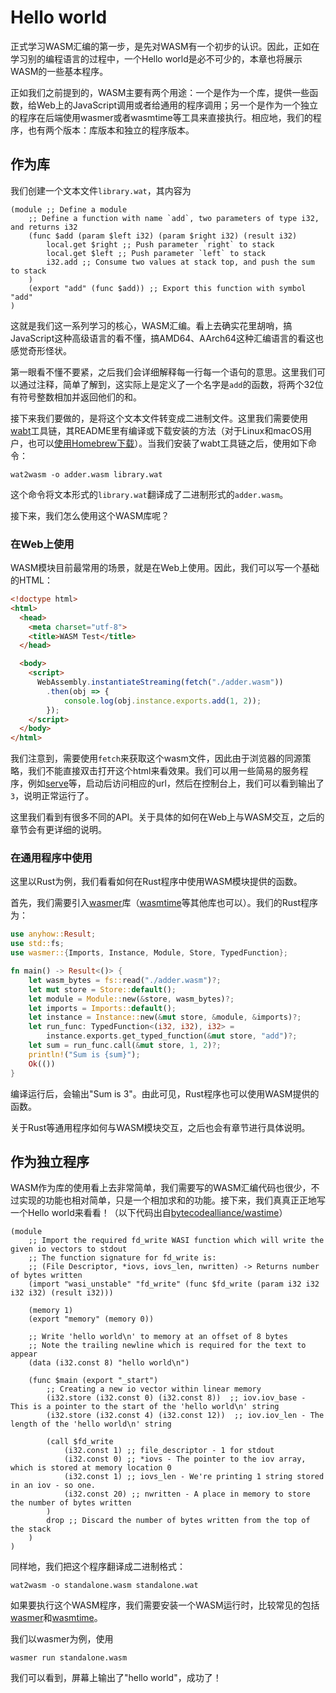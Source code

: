 # Hello world

正式学习WASM汇编的第一步，是先对WASM有一个初步的认识。因此，正如在学习别的编程语言的过程中，一个Hello world是必不可少的，本章也将展示WASM的一些基本程序。

正如我们之前提到的，WASM主要有两个用途：一个是作为一个库，提供一些函数，给Web上的JavaScript调用或者给通用的程序调用；另一个是作为一个独立的程序在后端使用wasmer或者wasmtime等工具来直接执行。相应地，我们的程序，也有两个版本：库版本和独立的程序版本。

## 作为库

我们创建一个文本文件`library.wat`，其内容为

```wasm
(module ;; Define a module
    ;; Define a function with name `add`, two parameters of type i32, and returns i32
    (func $add (param $left i32) (param $right i32) (result i32)
        local.get $right ;; Push parameter `right` to stack
        local.get $left ;; Push parameter `left` to stack
        i32.add ;; Consume two values at stack top, and push the sum to stack
    )
    (export "add" (func $add)) ;; Export this function with symbol "add"
)
```

这就是我们这一系列学习的核心，WASM汇编。看上去确实花里胡哨，搞JavaScript这种高级语言的看不懂，搞AMD64、AArch64这种汇编语言的看这也感觉奇形怪状。

第一眼看不懂不要紧，之后我们会详细解释每一行每一个语句的意思。这里我们可以通过注释，简单了解到，这实际上是定义了一个名字是`add`的函数，将两个32位有符号整数相加并返回他们的和。

接下来我们要做的，是将这个文本文件转变成二进制文件。这里我们需要使用[wabt](https://github.com/WebAssembly/wabt)工具链，其README里有编译或下载安装的方法（对于Linux和macOS用户，也可以[使用Homebrew下载](https://formulae.brew.sh/formula/wabt)）。当我们安装了wabt工具链之后，使用如下命令：

```shell
wat2wasm -o adder.wasm library.wat
```

这个命令将文本形式的`library.wat`翻译成了二进制形式的`adder.wasm`。

接下来，我们怎么使用这个WASM库呢？

### 在Web上使用

WASM模块目前最常用的场景，就是在Web上使用。因此，我们可以写一个基础的HTML：

```html
<!doctype html>
<html>
  <head>
    <meta charset="utf-8">
    <title>WASM Test</title>
  </head>

  <body>
    <script>
      WebAssembly.instantiateStreaming(fetch("./adder.wasm"))
        .then(obj => {
            console.log(obj.instance.exports.add(1, 2));
        });
    </script>
  </body>
</html>
```

我们注意到，需要使用`fetch`来获取这个wasm文件，因此由于浏览器的同源策略，我们不能直接双击打开这个html来看效果。我们可以用一些简易的服务程序，例如[serve](https://github.com/vercel/serve)等，启动后访问相应的url，然后在控制台上，我们可以看到输出了`3`，说明正常运行了。

这里我们看到有很多不同的API。关于具体的如何在Web上与WASM交互，之后的章节会有更详细的说明。

### 在通用程序中使用

这里以Rust为例，我们看看如何在Rust程序中使用WASM模块提供的函数。

首先，我们需要引入[wasmer](https://crates.io/crates/wasmer)库（[wasmtime](https://crates.io/crates/wasmtime)等其他库也可以）。我们的Rust程序为：

```rust
use anyhow::Result;
use std::fs;
use wasmer::{Imports, Instance, Module, Store, TypedFunction};

fn main() -> Result<()> {
    let wasm_bytes = fs::read("./adder.wasm")?;
    let mut store = Store::default();
    let module = Module::new(&store, wasm_bytes)?;
    let imports = Imports::default();
    let instance = Instance::new(&mut store, &module, &imports)?;
    let run_func: TypedFunction<(i32, i32), i32> =
        instance.exports.get_typed_function(&mut store, "add")?;
    let sum = run_func.call(&mut store, 1, 2)?;
    println!("Sum is {sum}");
    Ok(())
}
```

编译运行后，会输出"Sum is 3"。由此可见，Rust程序也可以使用WASM提供的函数。

关于Rust等通用程序如何与WASM模块交互，之后也会有章节进行具体说明。

## 作为独立程序

WASM作为库的使用看上去非常简单，我们需要写的WASM汇编代码也很少，不过实现的功能也相对简单，只是一个相加求和的功能。接下来，我们真真正正地写一个Hello world来看看！（以下代码出自[bytecodealliance/wastime](https://github.com/bytecodealliance/wasmtime/blob/main/docs/WASI-tutorial.md#web-assembly-text-example)）

```wasm
(module
    ;; Import the required fd_write WASI function which will write the given io vectors to stdout
    ;; The function signature for fd_write is:
    ;; (File Descriptor, *iovs, iovs_len, nwritten) -> Returns number of bytes written
    (import "wasi_unstable" "fd_write" (func $fd_write (param i32 i32 i32 i32) (result i32)))

    (memory 1)
    (export "memory" (memory 0))

    ;; Write 'hello world\n' to memory at an offset of 8 bytes
    ;; Note the trailing newline which is required for the text to appear
    (data (i32.const 8) "hello world\n")

    (func $main (export "_start")
        ;; Creating a new io vector within linear memory
        (i32.store (i32.const 0) (i32.const 8))  ;; iov.iov_base - This is a pointer to the start of the 'hello world\n' string
        (i32.store (i32.const 4) (i32.const 12))  ;; iov.iov_len - The length of the 'hello world\n' string

        (call $fd_write
            (i32.const 1) ;; file_descriptor - 1 for stdout
            (i32.const 0) ;; *iovs - The pointer to the iov array, which is stored at memory location 0
            (i32.const 1) ;; iovs_len - We're printing 1 string stored in an iov - so one.
            (i32.const 20) ;; nwritten - A place in memory to store the number of bytes written
        )
        drop ;; Discard the number of bytes written from the top of the stack
    )
)
```

同样地，我们把这个程序翻译成二进制格式：

```shell
wat2wasm -o standalone.wasm standalone.wat
```

如果要执行这个WASM程序，我们需要安装一个WASM运行时，比较常见的包括[wasmer](https://wasmer.io)和[wasmtime](https://wasmtime.dev)。

我们以wasmer为例，使用

```shell
wasmer run standalone.wasm
```

我们可以看到，屏幕上输出了"hello world"，成功了！
